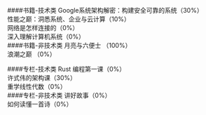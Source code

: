 ####书籍-技术类
Google系统架构解密：构建安全可靠的系统（30%）  
性能之巅：洞悉系统、企业与云计算（10%）  
网络是怎样连接的（0%）  
深入理解计算机系统（0%）  
####书籍-非技术类
月亮与六便士  （100%）  
浪潮之巅  （0%）

####专栏-技术类
Rust 编程第一课（0%）  
许式伟的架构课（30%）  
重学线性代数（0%）  
####专栏-非技术类
讲好故事（0%）  
如何读懂一首诗（0%）